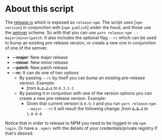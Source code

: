 # About this script

The [release.js](release.js) which is exposed as `release:npm`. The script uses [`npm version`] in conjunction with [`npm publish`] under the hood, and those use the [semver](https://semver.org/) scheme.
So with that you can use `yarn release:npm --major|minor|patch`. It also includes the optional flag `--rc` which can be used to bump an existing pre-release version, or create a new one in conjunction of one of the semver.

* **--major**: New major release
* **--minor**: New minor release
* **--patch**: New patch release
* **--rc**: It can do one of two options
    * By passing `--rc` by itself you can bump an existing pre-release version. Example:
        * *from* ~~`0.3.2-1`~~ *to* `0.3.2-2`
    * By passing it in conjuntion with one of the version options you can create a new pre-release version. Example:
        * Given that current version is `0.9.3` and you run `yarn release:npm --major --rc` it will result the following change: *from* ~~`0.9.3`~~ *to* `1.0.0-0`


Notice that in order to release to NPM you need to be logged in via `npm login`. Or have a `.npmrc` with the details of your credentials/private registry if that's desired.
